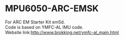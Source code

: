 # MPU6050-ARC-EMSK
  
For ARC EM Starter Kit em5d.  
Code is based on YMFC-AL IMU code.  
Website link:http://www.brokking.net/ymfc-al_main.html  
